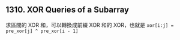 ## 1310. XOR Queries of a Subarray

求區間的 XOR 和，可以轉換成前綴 XOR 和的 XOR，也就是 `xor[i:j] = pre_xor[j] ^ pre_xor[i - 1]`
